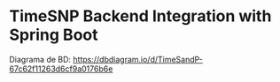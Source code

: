 # TimeSNP Backend Integration with Spring Boot

Diagrama de BD: https://dbdiagram.io/d/TimeSandP-67c62f11263d6cf9a0176b6e
